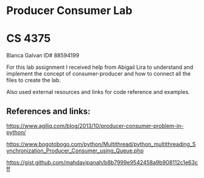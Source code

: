 # Producer Consumer Lab
# CS 4375

Blanca Galvan ID# 88594199

For this lab assignment I received help from Abigail Lira to understand and implement the concept of consumer-producer and 
how to connect all the files to create the lab. 


Also used external resources and links for code reference and examples.

## References and links:
https://www.agiliq.com/blog/2013/10/producer-consumer-problem-in-python/

https://www.bogotobogo.com/python/Multithread/python_multithreading_Synchronization_Producer_Consumer_using_Queue.php

https://gist.github.com/mahdavipanah/b8b7999e9542458a9b908112c1e63cff

